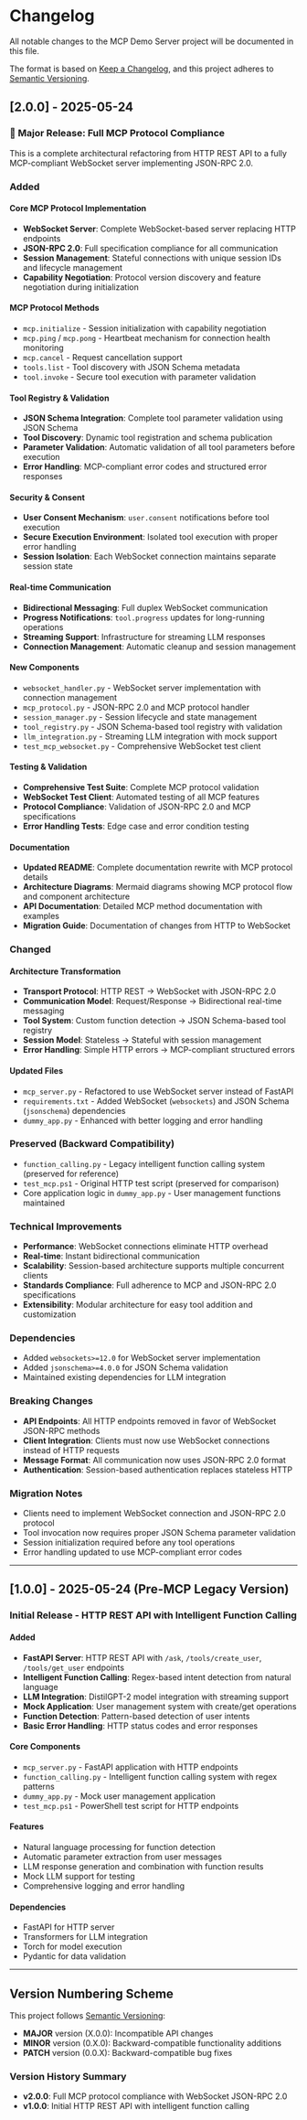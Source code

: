 # Changelog

All notable changes to the MCP Demo Server project will be documented in this file.

The format is based on [Keep a Changelog](https://keepachangelog.com/en/1.0.0/),
and this project adheres to [Semantic Versioning](https://semver.org/spec/v2.0.0.html).

## [2.0.0] - 2025-05-24

### 🚀 Major Release: Full MCP Protocol Compliance

This is a complete architectural refactoring from HTTP REST API to a fully MCP-compliant WebSocket server implementing JSON-RPC 2.0.

### Added

#### Core MCP Protocol Implementation
- **WebSocket Server**: Complete WebSocket-based server replacing HTTP endpoints
- **JSON-RPC 2.0**: Full specification compliance for all communication
- **Session Management**: Stateful connections with unique session IDs and lifecycle management
- **Capability Negotiation**: Protocol version discovery and feature negotiation during initialization

#### MCP Protocol Methods
- `mcp.initialize` - Session initialization with capability negotiation
- `mcp.ping` / `mcp.pong` - Heartbeat mechanism for connection health monitoring
- `mcp.cancel` - Request cancellation support
- `tools.list` - Tool discovery with JSON Schema metadata
- `tool.invoke` - Secure tool execution with parameter validation

#### Tool Registry & Validation
- **JSON Schema Integration**: Complete tool parameter validation using JSON Schema
- **Tool Discovery**: Dynamic tool registration and schema publication
- **Parameter Validation**: Automatic validation of all tool parameters before execution
- **Error Handling**: MCP-compliant error codes and structured error responses

#### Security & Consent
- **User Consent Mechanism**: `user.consent` notifications before tool execution
- **Secure Execution Environment**: Isolated tool execution with proper error handling
- **Session Isolation**: Each WebSocket connection maintains separate session state

#### Real-time Communication
- **Bidirectional Messaging**: Full duplex WebSocket communication
- **Progress Notifications**: `tool.progress` updates for long-running operations
- **Streaming Support**: Infrastructure for streaming LLM responses
- **Connection Management**: Automatic cleanup and session management

#### New Components
- `websocket_handler.py` - WebSocket server implementation with connection management
- `mcp_protocol.py` - JSON-RPC 2.0 and MCP protocol handler
- `session_manager.py` - Session lifecycle and state management
- `tool_registry.py` - JSON Schema-based tool registry with validation
- `llm_integration.py` - Streaming LLM integration with mock support
- `test_mcp_websocket.py` - Comprehensive WebSocket test client

#### Testing & Validation
- **Comprehensive Test Suite**: Complete MCP protocol validation
- **WebSocket Test Client**: Automated testing of all MCP features
- **Protocol Compliance**: Validation of JSON-RPC 2.0 and MCP specifications
- **Error Handling Tests**: Edge case and error condition testing

#### Documentation
- **Updated README**: Complete documentation rewrite with MCP protocol details
- **Architecture Diagrams**: Mermaid diagrams showing MCP protocol flow and component architecture
- **API Documentation**: Detailed MCP method documentation with examples
- **Migration Guide**: Documentation of changes from HTTP to WebSocket

### Changed

#### Architecture Transformation
- **Transport Protocol**: HTTP REST → WebSocket with JSON-RPC 2.0
- **Communication Model**: Request/Response → Bidirectional real-time messaging
- **Tool System**: Custom function detection → JSON Schema-based tool registry
- **Session Model**: Stateless → Stateful with session management
- **Error Handling**: Simple HTTP errors → MCP-compliant structured errors

#### Updated Files
- `mcp_server.py` - Refactored to use WebSocket server instead of FastAPI
- `requirements.txt` - Added WebSocket (`websockets`) and JSON Schema (`jsonschema`) dependencies
- `dummy_app.py` - Enhanced with better logging and error handling

### Preserved (Backward Compatibility)
- `function_calling.py` - Legacy intelligent function calling system (preserved for reference)
- `test_mcp.ps1` - Original HTTP test script (preserved for comparison)
- Core application logic in `dummy_app.py` - User management functions maintained

### Technical Improvements
- **Performance**: WebSocket connections eliminate HTTP overhead
- **Real-time**: Instant bidirectional communication
- **Scalability**: Session-based architecture supports multiple concurrent clients
- **Standards Compliance**: Full adherence to MCP and JSON-RPC 2.0 specifications
- **Extensibility**: Modular architecture for easy tool addition and customization

### Dependencies
- Added `websockets>=12.0` for WebSocket server implementation
- Added `jsonschema>=4.0.0` for JSON Schema validation
- Maintained existing dependencies for LLM integration

### Breaking Changes
- **API Endpoints**: All HTTP endpoints removed in favor of WebSocket JSON-RPC methods
- **Client Integration**: Clients must now use WebSocket connections instead of HTTP requests
- **Message Format**: All communication now uses JSON-RPC 2.0 format
- **Authentication**: Session-based authentication replaces stateless HTTP

### Migration Notes
- Clients need to implement WebSocket connection and JSON-RPC 2.0 protocol
- Tool invocation now requires proper JSON Schema parameter validation
- Session initialization required before any tool operations
- Error handling updated to use MCP-compliant error codes

---

## [1.0.0] - 2025-05-24 (Pre-MCP Legacy Version)

### Initial Release - HTTP REST API with Intelligent Function Calling

#### Added
- **FastAPI Server**: HTTP REST API with `/ask`, `/tools/create_user`, `/tools/get_user` endpoints
- **Intelligent Function Calling**: Regex-based intent detection from natural language
- **LLM Integration**: DistilGPT-2 model integration with streaming support
- **Mock Application**: User management system with create/get operations
- **Function Detection**: Pattern-based detection of user intents
- **Basic Error Handling**: HTTP status codes and error responses

#### Core Components
- `mcp_server.py` - FastAPI application with HTTP endpoints
- `function_calling.py` - Intelligent function calling system with regex patterns
- `dummy_app.py` - Mock user management application
- `test_mcp.ps1` - PowerShell test script for HTTP endpoints

#### Features
- Natural language processing for function detection
- Automatic parameter extraction from user messages
- LLM response generation and combination with function results
- Mock LLM support for testing
- Comprehensive logging and error handling

#### Dependencies
- FastAPI for HTTP server
- Transformers for LLM integration
- Torch for model execution
- Pydantic for data validation

---

## Version Numbering Scheme

This project follows [Semantic Versioning](https://semver.org/):

- **MAJOR** version (X.0.0): Incompatible API changes
- **MINOR** version (0.X.0): Backward-compatible functionality additions
- **PATCH** version (0.0.X): Backward-compatible bug fixes

### Version History Summary
- **v2.0.0**: Full MCP protocol compliance with WebSocket JSON-RPC 2.0
- **v1.0.0**: Initial HTTP REST API with intelligent function calling
